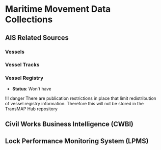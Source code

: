 # Maritime Movement Data Collections

## AIS Related Sources

### Vessels

### Vessel Tracks

### Vessel Registry

- **Status**: Won't have

!!! danger
    There are publication restrictions in place that limit redistribution of vessel registry information. Therefore this will not be stored in the TransMAP Hub repository

## Civil Works Business Intelligence (CWBI)

## Lock Performance Monitoring System (LPMS)

